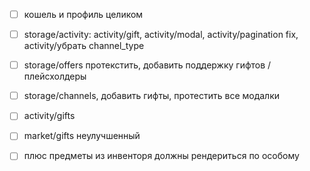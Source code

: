 - [ ] кошель и профиль целиком
- [ ] storage/activity: activity/gift, activity/modal, activity/pagination fix, activity/убрать channel_type
- [ ] storage/offers протекстить, добавить поддержку гифтов / плейсхолдеры
- [ ] storage/channels, добавить гифты, протестить все модалки
- [ ] activity/gifts
- [ ] market/gifts неулучшенный

- [ ] плюс предметы из инвенторя должны рендериться по особому
